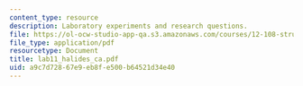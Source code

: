 ```yaml
---
content_type: resource
description: Laboratory experiments and research questions.
file: https://ol-ocw-studio-app-qa.s3.amazonaws.com/courses/12-108-structure-of-earth-materials-fall-2004/a9c7d72867e9eb8fe500b64521d34e40_lab11_halides_ca.pdf
file_type: application/pdf
resourcetype: Document
title: lab11_halides_ca.pdf
uid: a9c7d728-67e9-eb8f-e500-b64521d34e40
---
```

